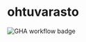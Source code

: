 # ohtuvarasto

![GHA workflow badge](https://github.com/Matsu-J/ohtuvarasto/actions/workflows/main.yml/badge.svg)
